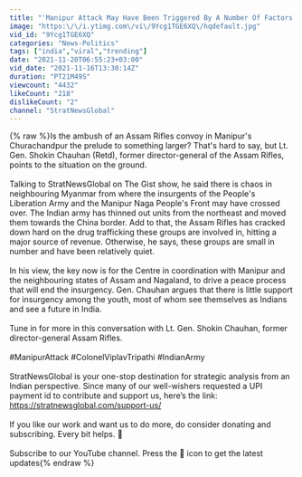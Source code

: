 ```yaml
---
title: "'Manipur Attack May Have Been Triggered By A Number Of Factors'"
image: "https:\/\/i.ytimg.com\/vi\/9Ycg1TGE6XQ\/hqdefault.jpg"
vid_id: "9Ycg1TGE6XQ"
categories: "News-Politics"
tags: ["india","viral","trending"]
date: "2021-11-20T06:55:23+03:00"
vid_date: "2021-11-16T13:30:14Z"
duration: "PT21M49S"
viewcount: "4432"
likeCount: "218"
dislikeCount: "2"
channel: "StratNewsGlobal"
---
```

{% raw %}Is the ambush of an Assam Rifles convoy in Manipur's Churachandpur the prelude to something larger? That's hard to say, but Lt. Gen. Shokin Chauhan (Retd), former director-general of the Assam Rifles, points to the situation on the ground. <br /><br />Talking to StratNewsGlobal on The Gist show, he said there is chaos in neighbouring Myanmar from where the insurgents of the People's Liberation Army and the Manipur Naga People's Front may have crossed over.  The Indian army has thinned out units from the northeast and moved them towards the China border. Add to that, the Assam Rifles has cracked down hard on the drug trafficking these groups are involved in, hitting a major source of revenue. Otherwise, he says, these groups are small in number and have been relatively quiet.<br /><br />In his view, the key now is for the Centre in coordination with Manipur and the neighbouring states of Assam and Nagaland, to drive a peace process that will end the insurgency. Gen. Chauhan argues that there is little support for insurgency among the youth, most of whom see themselves as Indians and see a  future in India.<br /><br />Tune in for more in this conversation with Lt. Gen. Shokin Chauhan, former director-general Assam Rifles.<br /><br />#ManipurAttack #ColonelViplavTripathi #IndianArmy <br /><br />StratNewsGlobal is your one-stop destination for strategic analysis from an Indian perspective. Since many of our well-wishers requested a UPI payment id to contribute and support us, here’s the link: <a rel="nofollow" target="blank" href="https://stratnewsglobal.com/support-us/">https://stratnewsglobal.com/support-us/</a> <br /><br />If you like our work and want us to do more, do consider donating and subscribing. Every bit helps. 🙏 <br /><br />Subscribe to our YouTube channel. Press the 🔔 icon to get the latest updates{% endraw %}
